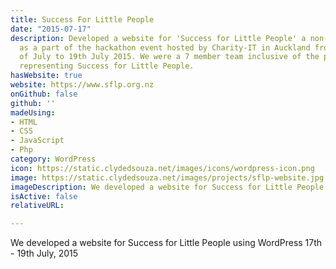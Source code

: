 ```yaml
---
title: Success For Little People
date: "2015-07-17"
description: Developed a website for 'Success for Little People' a non-profit organization,
  as a part of the hackathon event hosted by Charity-IT in Auckland from the 17th
  of July to 19th July 2015. We were a 7 member team inclusive of the product owner
  representing Success for Little People.
hasWebsite: true
website: https://www.sflp.org.nz
onGithub: false
github: ''
madeUsing:
- HTML
- CSS
- JavaScript
- Php
category: WordPress
icon: https://static.clydedsouza.net/images/icons/wordpress-icon.png
image: https://static.clydedsouza.net/images/projects/sflp-website.jpg
imageDescription: We developed a website for Success for Little People using WordPress
isActive: false
relativeURL: 

---
```


We developed a website for Success for Little People using WordPress 17th - 19th July, 2015


